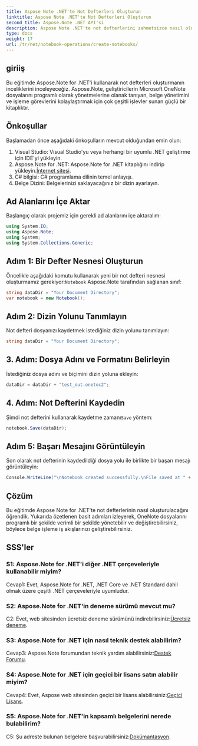 ```yaml
---
title: Aspose Note .NET'te Not Defterleri Oluşturun
linktitle: Aspose Note .NET'te Not Defterleri Oluşturun
second_title: Aspose.Note .NET API'si
description: Aspose Note .NET'te not defterlerini zahmetsizce nasıl oluşturacağınızı öğrenin. Belge işleme iş akışlarınızı şimdi artırın.
type: docs
weight: 17
url: /tr/net/notebook-operations/create-notebooks/
---
```

## giriiş

Bu eğitimde Aspose.Note for .NET'i kullanarak not defterleri oluşturmanın inceliklerini inceleyeceğiz. Aspose.Note, geliştiricilerin Microsoft OneNote dosyalarını programlı olarak yönetmelerine olanak tanıyan, belge yönetimini ve işleme görevlerini kolaylaştırmak için çok çeşitli işlevler sunan güçlü bir kitaplıktır.

## Önkoşullar

Başlamadan önce aşağıdaki önkoşulların mevcut olduğundan emin olun:

1. Visual Studio: Visual Studio'yu veya herhangi bir uyumlu .NET geliştirme için IDE'yi yükleyin.
2.  Aspose.Note for .NET: Aspose.Note for .NET kitaplığını indirip yükleyin.[İnternet sitesi](https://releases.aspose.com/note/net/).
3. C# bilgisi: C# programlama dilinin temel anlayışı.
4. Belge Dizini: Belgelerinizi saklayacağınız bir dizin ayarlayın.

## Ad Alanlarını İçe Aktar

Başlangıç olarak projemiz için gerekli ad alanlarını içe aktaralım:

```csharp
using System.IO;
using Aspose.Note;
using System;
using System.Collections.Generic;
```

## Adım 1: Bir Defter Nesnesi Oluşturun

 Öncelikle aşağıdaki komutu kullanarak yeni bir not defteri nesnesi oluşturmamız gerekiyor:`Notebook` Aspose.Note tarafından sağlanan sınıf:

```csharp
string dataDir = "Your Document Directory";
var notebook = new Notebook();
```

## Adım 2: Dizin Yolunu Tanımlayın

Not defteri dosyanızı kaydetmek istediğiniz dizin yolunu tanımlayın:

```csharp
string dataDir = "Your Document Directory";
```

## 3. Adım: Dosya Adını ve Formatını Belirleyin

İstediğiniz dosya adını ve biçimini dizin yoluna ekleyin:

```csharp
dataDir = dataDir + "test_out.onetoc2";
```

## 4. Adım: Not Defterini Kaydedin

 Şimdi not defterini kullanarak kaydetme zamanı`Save` yöntem:

```csharp
notebook.Save(dataDir);
```

## Adım 5: Başarı Mesajını Görüntüleyin

Son olarak not defterinin kaydedildiği dosya yolu ile birlikte bir başarı mesajı görüntüleyin:

```csharp
Console.WriteLine("\nNotebook created successfully.\nFile saved at " + dataDir);
```

## Çözüm

Bu eğitimde Aspose Note for .NET'te not defterlerinin nasıl oluşturulacağını öğrendik. Yukarıda özetlenen basit adımları izleyerek, OneNote dosyalarını programlı bir şekilde verimli bir şekilde yönetebilir ve değiştirebilirsiniz, böylece belge işleme iş akışlarınızı geliştirebilirsiniz.

## SSS'ler

### S1: Aspose.Note for .NET'i diğer .NET çerçeveleriyle kullanabilir miyim?

Cevap1: Evet, Aspose.Note for .NET, .NET Core ve .NET Standard dahil olmak üzere çeşitli .NET çerçeveleriyle uyumludur.

### S2: Aspose.Note for .NET'in deneme sürümü mevcut mu?

 C2: Evet, web sitesinden ücretsiz deneme sürümünü indirebilirsiniz:[Ücretsiz deneme](https://releases.aspose.com/).

### S3: Aspose.Note for .NET için nasıl teknik destek alabilirim?

 Cevap3: Aspose.Note forumundan teknik yardım alabilirsiniz:[Destek Forumu](https://forum.aspose.com/c/note/28).

### S4: Aspose.Note for .NET için geçici bir lisans satın alabilir miyim?

Cevap4: Evet, Aspose web sitesinden geçici bir lisans alabilirsiniz:[Geçici Lisans](https://purchase.aspose.com/temporary-license/).

### S5: Aspose.Note for .NET'in kapsamlı belgelerini nerede bulabilirim?

 C5: Şu adreste bulunan belgelere başvurabilirsiniz:[Dokümantasyon](https://reference.aspose.com/note/net/).


